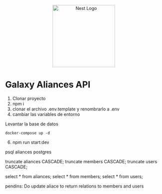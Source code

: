 <p align="center">
  <a href="http://nestjs.com/" target="blank"><img src="https://nestjs.com/img/logo-small.svg" width="200" alt="Nest Logo" /></a>
</p>

# Galaxy Aliances API

1. Clonar proyecto
2. npm i
3. clonar el archivo .env.template y renombrarlo a .env
4. cambiar las variables de entorno

Levantar la base de datos
```
docker-compose up -d
```

6. npm run start:dev


psql aliances postgres


truncate aliances CASCADE;
truncate members CASCADE;
truncate users CASCADE;

select * from aliances;
select * from members;
select * from users;

pendins: Do update aliace to return relations to members and users